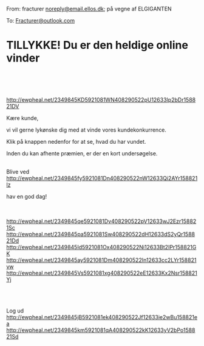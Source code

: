 From: fracturer <noreply@email.ellos.dk>; på vegne af ELGIGANTEN

To: Fracturer@outlook.com

# TILLYKKE! Du er den heldige online vinder
 
 	 
 


 	 
 <http://ewpheal.net/2349845KD5921081WN408290522pU12633Ip2bDr158821DV> 
 	 

Kære kunde,

 

vi vil gerne lykønske dig med at vinde vores kundekonkurrence. 

 

Klik på knappen nedenfor for at se, hvad du har vundet. 

 

Inden du kan afhente præmien, er der en kort undersøgelse.

 	 
Blive ved <http://ewpheal.net/2349845fy5921081Dn408290522nW12633Qi2AYr158821lz>  

hav en god dag!

 	 
 	 
 <http://ewpheal.net/2349845qe5921081Dv408290522pV12633wJ2Ezr158821Sc> 
 <http://ewpheal.net/2349845pa5921081Sw408290522dH12633dS2yQr158821Dd> 	  <http://ewpheal.net/2349845Id5921081Ox408290522Ni12633Bt2IPr158821GK> 	  <http://ewpheal.net/2349845ay5921081Dm408290522In12633cc2LYr158821vw> 	  <http://ewpheal.net/2349845Vs5921081xg408290522eE12633Kx2Nsr158821Yj> 	 
 	 
 
 	 
 


















































































































Log ud <http://ewpheal.net/2349845jB5921081ek408290522Jf12633ie2wBu158821ea>  <http://ewpheal.net/2349845km5921081qA408290522kK12633yV2bPo158821Sd> 

